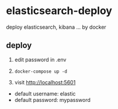 # elasticsearch-deploy

deploy elasticsearch, kibana ... by docker

## deploy

1. edit password in .env

1. `docker-compose up -d`

1. visit <http://localhost:5601>

- default username: elastic
- default password: mypassword
